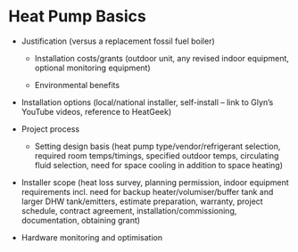 # Heat Pump Basics

- Justification (versus a replacement fossil fuel boiler)

  - Installation costs/grants (outdoor unit, any revised indoor equipment, optional monitoring equipment)

  - Environmental benefits

- Installation options (local/national installer, self-install – link to Glyn’s YouTube videos, reference to HeatGeek)

- Project process

  - Setting design basis (heat pump type/vendor/refrigerant selection, required room temps/timings, specified outdoor temps, circulating fluid selection, need for space cooling in addition to space heating)

- Installer scope (heat loss survey, planning permission, indoor equipment requirements incl. need for backup heater/volumiser/buffer tank and larger DHW tank/emitters, estimate preparation, warranty, project schedule, contract agreement, installation/commissioning, documentation, obtaining grant)

- Hardware monitoring and optimisation
